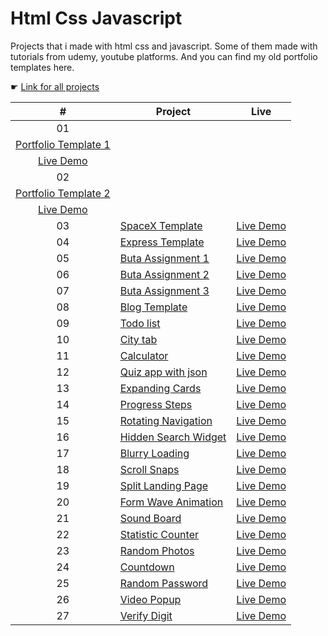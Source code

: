 # Html Css Javascript

Projects that i made with html css and javascript. Some of them made with tutorials from udemy, youtube platforms. And you can find my old portfolio templates here.

☛ [Link for all projects](https://zeracodes.github.io/html-css-javascript/)

|  #  | Project | Live |
| :-: | -- | -- |
| 01 | 
[Portfolio Template 1](https://github.com/zeracodes/html-css-javascript/tree/main/projects/portfolio-template-1)        |
[Live Demo](https://zeracodes.github.io/html-css-javascript/projects/portfolio-template-1/index.html)                   |
| 02 |
[Portfolio Template 2](https://github.com/zeracodes/html-css-javascript/tree/main/projects/portfolio-template-0)        | 
[Live Demo](https://zeracodes.github.io/html-css-javascript/projects/portfolio-template-0/index.html)                   |
| 03 | [SpaceX Template]()      | [Live Demo](https://zeracodes.github.io/html-css-javascript/projects/spacex-template/index.html)      |
| 04 | [Express Template]()     | [Live Demo](https://zeracodes.github.io/html-css-javascript/projects/express-template/index.html)     |
| 05 | [Buta Assignment 1]()    | [Live Demo](https://zeracodes.github.io/html-css-javascript/projects/buta-assignment-1/index.html)    |
| 06 | [Buta Assignment 2]()    | [Live Demo](https://zeracodes.github.io/html-css-javascript/projects/buta-assignment-2/index.html)    |
| 07 | [Buta Assignment 3]()    | [Live Demo](https://zeracodes.github.io/html-css-javascript/projects/buta-assignment-3/index.html)    |
| 08 | [Blog Template]()        | [Live Demo](https://zeracodes.github.io/html-css-javascript/projects/blog-template/index.html)        |
| 09 | [Todo list]()            | [Live Demo](https://zeracodes.github.io/html-css-javascript/projects/todo-app.html)                   |
| 10 | [City tab]()             | [Live Demo](https://zeracodes.github.io/html-css-javascript/projects/citytab.html)                    |
| 11 | [Calculator]()           | [Live Demo](https://zeracodes.github.io/html-css-javascript/projects/calculator.html)                 |
| 12 | [Quiz app with json]()   | [Live Demo](https://zeracodes.github.io/html-css-javascript/projects/quiz-app/index.html)             |
| 13 | [Expanding Cards]()      | [Live Demo](https://zeracodes.github.io/html-css-javascript/projects/expanding-cards.html)            |
| 14 | [Progress Steps]()       | [Live Demo](https://zeracodes.github.io/html-css-javascript/projects/progress-steps.html)             |
| 15 | [Rotating Navigation]()  | [Live Demo](https://zeracodes.github.io/html-css-javascript/projects/rotating-navigation.html)        |
| 16 | [Hidden Search Widget]() | [Live Demo](https://zeracodes.github.io/html-css-javascript/projects/hidden-search-widget.html)       |
| 17 | [Blurry Loading]()       | [Live Demo](https://zeracodes.github.io/html-css-javascript/projects/blurry-loading/index.html)       |
| 18 | [Scroll Snaps]()         | [Live Demo](https://zeracodes.github.io/html-css-javascript/projects/scroll-snaps.html)               |
| 19 | [Split Landing Page]()   | [Live Demo](https://zeracodes.github.io/html-css-javascript/projects/split-landing-page/index.html)   |
| 20 | [Form Wave Animation]()  | [Live Demo](https://zeracodes.github.io/html-css-javascript/projects/form-wave-animation.html)        |
| 21 | [Sound Board]()          | [Live Demo](https://zeracodes.github.io/html-css-javascript/projects/sound-board/index.html)          |
| 22 | [Statistic Counter]()    | [Live Demo](https://zeracodes.github.io/html-css-javascript/projects/statistic-counter.html)          |
| 23 | [Random Photos]()        | [Live Demo](https://zeracodes.github.io/html-css-javascript/projects/random-photos.html)              |
| 24 | [Countdown]()            | [Live Demo](https://zeracodes.github.io/html-css-javascript/projects/countdown.html)                  |
| 25 | [Random Password]()      | [Live Demo](https://zeracodes.github.io/html-css-javascript/projects/random-password.html)            |
| 26 | [Video Popup]()          | [Live Demo](https://zeracodes.github.io/html-css-javascript/projects/video-popup/index.html)          |
| 27 | [Verify Digit]()         | [Live Demo](https://zeracodes.github.io/html-css-javascript/projects/verify-digit.html)               |
